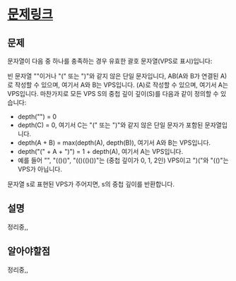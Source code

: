 # [문제링크](https://leetcode.com/problems/maximum-nesting-depth-of-the-parentheses/description/)

## 문제
문자열이 다음 중 하나를 충족하는 경우 유효한 괄호 문자열(VPS로 표시)입니다:

빈 문자열 ""이거나 "(" 또는 ")"와 같지 않은 단일 문자입니다,
AB(A와 B가 연결된 A)로 작성할 수 있으며, 여기서 A와 B는 VPS입니다.
(A)로 작성할 수 있으며, 여기서 A는 VPS입니다.
마찬가지로 모든 VPS S의 중첩 깊이 깊이(S)를 다음과 같이 정의할 수 있습니다:

- depth("") = 0
- depth(C) = 0, 여기서 C는 "(" 또는 ")"와 같지 않은 단일 문자가 포함된 문자열입니다.
- depth(A + B) = max(depth(A), depth(B)), 여기서 A와 B는 VPS입니다.
- depth("(" + A + ")") = 1 + depth(A), 여기서 A는 VPS입니다.
- 예를 들어 "", "(()()", "(()(()())"는 (중첩 깊이가 0, 1, 2인) VPS이고 ")("와 "(()"는 VPS가 아닙니다.

문자열 s로 표현된 VPS가 주어지면, s의 중첩 깊이를 반환합니다.
## 설명
정리중,,
## 알아야할점
정리중,,
